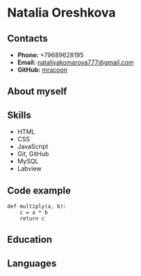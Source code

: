 # Natalia Oreshkova


## Contacts

* **Phone:** +79689628195
* **Email:** nataliyakomarova777@gmail.com
* **GitHub:** [mracoon](https://github.com/mracoon)

## About myself

## Skills
* HTML 
* CSS
* JavaScript
* Git, GitHub
* MySQL
* Labview

## Code example

```
def multiply(a, b):
    c = a * b
    return c
```

## Education

## Languages




